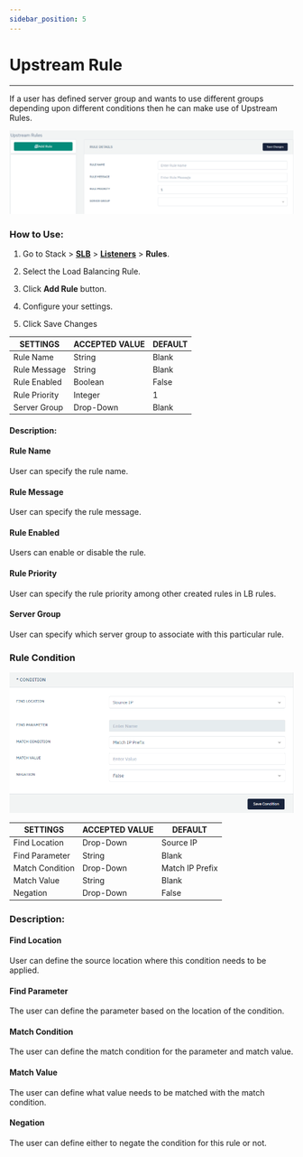 ```yaml
---
sidebar_position: 5
---
```


# Upstream Rule

---

If a user has defined server group and wants to use different groups depending upon different conditions then he can make use of Upstream Rules.

![Upstream rule](/img/adc/v6/docs/upstreamrule.png)

### How to Use:

1. Go to Stack > [**SLB**](/enterprise/adc) > [**Listeners**](../listeners.md) > **Rules**.

2. Select the Load Balancing Rule.

3. Click **Add Rule** button.

4. Configure your settings. 

5. Click Save Changes

| SETTINGS       | ACCEPTED VALUE | DEFAULT |
|----------------|----------------|---------|
| Rule Name      | String         | Blank   |
| Rule Message   | String         | Blank   |
| Rule Enabled   | Boolean        | False   |
| Rule Priority  | Integer        | 1       |
| Server Group   | Drop-Down      | Blank   |

#### Description:

#### Rule Name 

User can specify the rule name.

#### Rule Message

User can specify the rule message.

#### Rule Enabled

Users can enable or disable the rule.

#### Rule Priority

User can specify the rule priority among other created rules in LB rules.

#### Server Group

User can specify which server group to associate with this particular rule.

### Rule Condition

![Upstream rule](/img/adc/v6/docs/upstreamrule2.png)

| SETTINGS        | ACCEPTED VALUE | DEFAULT         |
|-----------------|----------------|-----------------|
| Find Location   | Drop-Down      | Source IP       |
| Find Parameter  | String         | Blank           |
| Match Condition | Drop-Down      | Match IP Prefix |
| Match Value     | String         | Blank           |
| Negation        | Drop-Down      | False           |

### Description:

#### Find Location

User can define the source location where this condition needs to be applied.

#### Find Parameter

The user can define the parameter based on the location of the condition.

#### Match Condition

The user can define the match condition for the parameter and match value.

#### Match Value

The user can define what value needs to be matched with the match condition.

#### Negation

The user can define either to negate the condition for this rule or not.